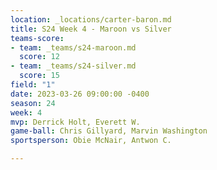 ```yaml
---
location: _locations/carter-baron.md
title: S24 Week 4 - Maroon vs Silver
teams-score:
- team: _teams/s24-maroon.md
  score: 12
- team: _teams/s24-silver.md
  score: 15
field: "1"
date: 2023-03-26 09:00:00 -0400
season: 24
week: 4
mvp: Derrick Holt, Everett W.
game-ball: Chris Gillyard, Marvin Washington
sportsperson: Obie McNair, Antwon C.

---
```


